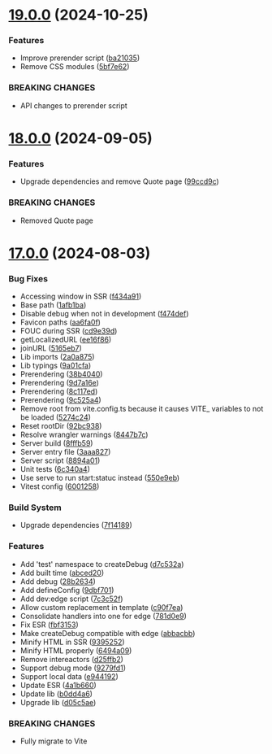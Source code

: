 # [19.0.0](https://github.com/andrewscwei/react-isomorphic-starter-kit/compare/v18.0.0...v19.0.0) (2024-10-25)


### Features

* Improve prerender script ([ba21035](https://github.com/andrewscwei/react-isomorphic-starter-kit/commit/ba210354bec76b7204481371497b6521d7892dd0))
* Remove CSS modules ([5bf7e62](https://github.com/andrewscwei/react-isomorphic-starter-kit/commit/5bf7e627b54d0c0fbb0a5f31d8d5e188f2192106))


### BREAKING CHANGES

* API changes to prerender script

# [18.0.0](https://github.com/andrewscwei/react-isomorphic-starter-kit/compare/v17.0.0...v18.0.0) (2024-09-05)

### Features

-   Upgrade dependencies and remove Quote page ([99ccd9c](https://github.com/andrewscwei/react-isomorphic-starter-kit/commit/99ccd9c2ad14009ec0825960d5b158b1d89f9f00))

### BREAKING CHANGES

-   Removed Quote page

# [17.0.0](https://github.com/andrewscwei/react-isomorphic-starter-kit/compare/v16.1.0...v17.0.0) (2024-08-03)

### Bug Fixes

-   Accessing window in SSR ([f434a91](https://github.com/andrewscwei/react-isomorphic-starter-kit/commit/f434a91fe65d9fba0e0a374b8cea2dceec5ab779))
-   Base path ([1afb1ba](https://github.com/andrewscwei/react-isomorphic-starter-kit/commit/1afb1ba0ff4c9f6b0d9a5ba9b4b11d9b33369be1))
-   Disable debug when not in development ([f474def](https://github.com/andrewscwei/react-isomorphic-starter-kit/commit/f474deffb206a8c989d700bf9170be88a6cecb36))
-   Favicon paths ([aa6fa0f](https://github.com/andrewscwei/react-isomorphic-starter-kit/commit/aa6fa0f8433747fccbc480ca3a71678704896a95))
-   FOUC during SSR ([cd9e39d](https://github.com/andrewscwei/react-isomorphic-starter-kit/commit/cd9e39d32bc189c72dde068cfece0999962fa60e))
-   getLocalizedURL ([ee16f86](https://github.com/andrewscwei/react-isomorphic-starter-kit/commit/ee16f86b136da945fcefa26c5a1a6b65ef4c917e))
-   joinURL ([5165eb7](https://github.com/andrewscwei/react-isomorphic-starter-kit/commit/5165eb7dfdea9074df61a1737ad8d96acc3d2ce3))
-   Lib imports ([2a0a875](https://github.com/andrewscwei/react-isomorphic-starter-kit/commit/2a0a875fbf4922451a8eae994cc6b422ef050141))
-   Lib typings ([9a01cfa](https://github.com/andrewscwei/react-isomorphic-starter-kit/commit/9a01cfae6922553b2b084fb6b2764b8156b5a386))
-   Prerendering ([38b4040](https://github.com/andrewscwei/react-isomorphic-starter-kit/commit/38b40409de5d6a5bd30b18b200e3073d25476c55))
-   Prerendering ([9d7a16e](https://github.com/andrewscwei/react-isomorphic-starter-kit/commit/9d7a16ec0b125f3a12488ccf1970c6fb17b3d5ed))
-   Prerendering ([8c117ed](https://github.com/andrewscwei/react-isomorphic-starter-kit/commit/8c117eda03940eea8824c0800a7c33f6b01a855e))
-   Prerendering ([9c525a4](https://github.com/andrewscwei/react-isomorphic-starter-kit/commit/9c525a4a4438348a10ba861b4b27a92292c285c2))
-   Remove root from vite.config.ts because it causes VITE\_ variables to not be loaded ([5274c24](https://github.com/andrewscwei/react-isomorphic-starter-kit/commit/5274c24ad9992cb882fbd8990b84a3ebfb099542))
-   Reset rootDir ([92bc938](https://github.com/andrewscwei/react-isomorphic-starter-kit/commit/92bc93888886527595de0822c83efe7a6e1dad8e))
-   Resolve wrangler warnings ([8447b7c](https://github.com/andrewscwei/react-isomorphic-starter-kit/commit/8447b7c8dad8e04df843ca0d82ea92f9e67b1e15))
-   Server build ([8fffb59](https://github.com/andrewscwei/react-isomorphic-starter-kit/commit/8fffb59e5c46c321aa8000c53525656acfb21729))
-   Server entry file ([3aaa827](https://github.com/andrewscwei/react-isomorphic-starter-kit/commit/3aaa8274269e08a15f2b4018ed56aa55fb3cf776))
-   Server script ([8894a01](https://github.com/andrewscwei/react-isomorphic-starter-kit/commit/8894a01ff1d6e77da491f156091c44bb5706ebd5))
-   Unit tests ([6c340a4](https://github.com/andrewscwei/react-isomorphic-starter-kit/commit/6c340a4d803a4fb91793937114a8f289f3451b9f))
-   Use serve to run start:statuc instead ([550e9eb](https://github.com/andrewscwei/react-isomorphic-starter-kit/commit/550e9eb2ac97f5444fe061bb6fdcb512993b2bed))
-   Vitest config ([6001258](https://github.com/andrewscwei/react-isomorphic-starter-kit/commit/6001258c16876b9e219111a086c3c66dfe07973d))

### Build System

-   Upgrade dependencies ([7f14189](https://github.com/andrewscwei/react-isomorphic-starter-kit/commit/7f14189952b5bcfc9daed9846d3665342b426355))

### Features

-   Add 'test' namespace to createDebug ([d7c532a](https://github.com/andrewscwei/react-isomorphic-starter-kit/commit/d7c532a8b1807327e9dd1e078c34973b85ddd60c))
-   Add built time ([abced20](https://github.com/andrewscwei/react-isomorphic-starter-kit/commit/abced20d7487dc52b22ea9cc46059d7473a6460c))
-   Add debug ([28b2634](https://github.com/andrewscwei/react-isomorphic-starter-kit/commit/28b2634a51104421d171e68f2d7bd51e56a1464c))
-   Add defineConfig ([9dbf701](https://github.com/andrewscwei/react-isomorphic-starter-kit/commit/9dbf7013feab1ff5d05ad74aff707cb4077b0bd7))
-   Add dev:edge script ([7c3c52f](https://github.com/andrewscwei/react-isomorphic-starter-kit/commit/7c3c52f83124f1342d71ea2777d6a4422818991c))
-   Allow custom replacement in template ([c90f7ea](https://github.com/andrewscwei/react-isomorphic-starter-kit/commit/c90f7ea48cb15e3b3362d3ed22166d6f4f37d5fa))
-   Consolidate handlers into one for edge ([781d0e9](https://github.com/andrewscwei/react-isomorphic-starter-kit/commit/781d0e912a286a871e3a202106c969fa3ede5078))
-   Fix ESR ([fbf3153](https://github.com/andrewscwei/react-isomorphic-starter-kit/commit/fbf3153f8968084b00322383bc5f55f322bbfefc))
-   Make createDebug compatible with edge ([abbacbb](https://github.com/andrewscwei/react-isomorphic-starter-kit/commit/abbacbbe258cf527fea9f354f98574b6a6c19005))
-   Minify HTML in SSR ([9395252](https://github.com/andrewscwei/react-isomorphic-starter-kit/commit/9395252a36a6e86a0fac9cc6989b74cd20a957fc))
-   Minify HTML properly ([6494a09](https://github.com/andrewscwei/react-isomorphic-starter-kit/commit/6494a097daff3a1c48e76f166fc52d0ccdfa022d))
-   Remove intereactors ([d25ffb2](https://github.com/andrewscwei/react-isomorphic-starter-kit/commit/d25ffb2f0e0964a5cb97fe968e7323174b808a4c))
-   Support debug mode ([9279fd1](https://github.com/andrewscwei/react-isomorphic-starter-kit/commit/9279fd1f93cb59c8ee0f339b30df72b0d2fbd5b2))
-   Support local data ([e944192](https://github.com/andrewscwei/react-isomorphic-starter-kit/commit/e9441921b5bf1fa859c50ad1fa9373806b2ca61a))
-   Update ESR ([4a1b660](https://github.com/andrewscwei/react-isomorphic-starter-kit/commit/4a1b6606f538597b41d9d728282aa94650f4bfc6))
-   Update lib ([b0dd4a6](https://github.com/andrewscwei/react-isomorphic-starter-kit/commit/b0dd4a6cc46c09117ab2d83cb71662a10d4db9e6))
-   Upgrade lib ([d05c5ae](https://github.com/andrewscwei/react-isomorphic-starter-kit/commit/d05c5aeb8841dc89fc0ed50932b8e00177b19f1b))

### BREAKING CHANGES

-   Fully migrate to Vite
